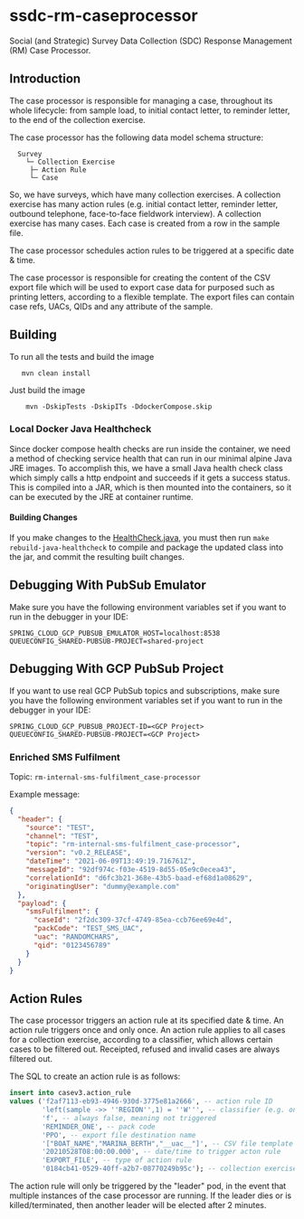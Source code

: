 # ssdc-rm-caseprocessor

Social (and Strategic) Survey Data Collection (SDC) Response Management (RM) Case Processor.

## Introduction

The case processor is responsible for managing a case, throughout its whole lifecycle: from sample load, to initial
contact letter, to reminder letter, to the end of the collection exercise.

The case processor has the following data model schema structure:

```
  Survey
    └─ Collection Exercise
     ├─ Action Rule
     └─ Case
```

So, we have surveys, which have many collection exercises. A collection exercise has many action rules (e.g. initial
contact letter, reminder letter, outbound telephone, face-to-face fieldwork interview). A collection exercise has many
cases. Each case is created from a row in the sample file.

The case processor schedules action rules to be triggered at a specific date & time.

The case processor is responsible for creating the content of the CSV export file which will be used to export case data
for purposed such as printing letters, according to a flexible template. The export files can contain case refs, UACs,
QIDs and any attribute of the sample.

## Building

To run all the tests and build the image

```  
   mvn clean install
```

Just build the image

```
    mvn -DskipTests -DskipITs -DdockerCompose.skip
```

### Local Docker Java Healthcheck

Since docker compose health checks are run inside the container, we need a method of checking service health that can
run in our minimal alpine Java JRE images. To accomplish this, we have a small Java health check class which simply
calls a http endpoint and succeeds if it gets a success status. This is compiled into a JAR, which is then mounted into
the containers, so it can be executed by the JRE at container runtime.

#### Building Changes

If you make changes to the [HealthCheck.java](src/test/resources/java_healthcheck/HealthCheck.java), you must then
run `make rebuild-java-healthcheck` to compile and package the updated class into the jar, and commit the resulting
built changes.

## Debugging With PubSub Emulator

Make sure you have the following environment variables set if you want to run in the debugger in your IDE:

```
SPRING_CLOUD_GCP_PUBSUB_EMULATOR_HOST=localhost:8538
QUEUECONFIG_SHARED-PUBSUB-PROJECT=shared-project
```

## Debugging With GCP PubSub Project

If you want to use real GCP PubSub topics and subscriptions, make sure you have the following environment variables set
if you want to run in the debugger in your IDE:

```
SPRING_CLOUD_GCP_PUBSUB_PROJECT-ID=<GCP Project>
QUEUECONFIG_SHARED-PUBSUB-PROJECT=<GCP Project>
```

### Enriched SMS Fulfilment

Topic: `rm-internal-sms-fulfilment_case-processor`

Example message:

```json
{
  "header": {
    "source": "TEST",
    "channel": "TEST",
    "topic": "rm-internal-sms-fulfilment_case-processor",
    "version": "v0.2_RELEASE",
    "dateTime": "2021-06-09T13:49:19.716761Z",
    "messageId": "92df974c-f03e-4519-8d55-05e9c0ecea43",
    "correlationId": "d6fc3b21-368e-43b5-baad-ef68d1a08629",
    "originatingUser": "dummy@example.com"
  },
  "payload": {
    "smsFulfilment": {
      "caseId": "2f2dc309-37cf-4749-85ea-ccb76ee69e4d",
      "packCode": "TEST_SMS_UAC",
      "uac": "RANDOMCHARS",
      "qid": "0123456789"
    }
  }
}
```

## Action Rules

The case processor triggers an action rule at its specified date & time. An action rule triggers once and only once. An
action rule applies to all cases for a collection exercise, according to a classifier, which allows certain cases to be
filtered out. Receipted, refused and invalid cases are always filtered out.

The SQL to create an action rule is as follows:

```sql
insert into casev3.action_rule
values ('f2af7113-eb93-4946-930d-3775e81a2666', -- action rule ID
        'left(sample ->> ''REGION'',1) = ''W''', -- classifier (e.g. only Wales region cases)
        'f', -- always false, meaning not triggered
        'REMINDER_ONE', -- pack code
        'PPO', -- export file destination name
        '["BOAT_NAME","MARINA_BERTH","__uac__"]', -- CSV file template
        '20210528T08:00:00.000', -- date/time to trigger acton rule
        'EXPORT_FILE', -- type of action rule
        '0184cb41-0529-40ff-a2b7-08770249b95c'); -- collection exercise ID
```

The action rule will only be triggered by the "leader" pod, in the event that multiple instances of the case processor
are running. If the leader dies or is killed/terminated, then another leader will be elected after 2 minutes.
